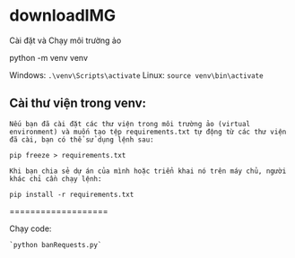 # downloadIMG


Cài đặt và Chạy môi trường ảo

python -m venv venv

Windows: `.\venv\Scripts\activate`
Linux: `source venv\bin\activate`

## Cài thư viện trong venv: 

	Nếu bạn đã cài đặt các thư viện trong môi trường ảo (virtual environment) và muốn tạo tệp requirements.txt tự động từ các thư viện đã cài, bạn có thể sử dụng lệnh sau:

	pip freeze > requirements.txt
	
 	Khi bạn chia sẻ dự án của mình hoặc triển khai nó trên máy chủ, người khác chỉ cần chạy lệnh:

	pip install -r requirements.txt

===================

Chạy code: 

	`python banRequests.py`